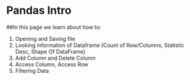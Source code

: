 # Pandas Intro
##In this page we learn about how to:
1. Opening and Saving file
2. Looking information of Dataframe (Count of Row/Columns, Statistic Desc, Shape Of DataFrame)
3. Add Column and Delete Column
4. Access Column, Access Row
5. Filtering Data
